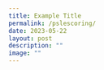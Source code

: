 ```yaml
---
title: Example Title
permalink: /pslescoring/
date: 2023-05-22
layout: post
description: ""
image: ""
---
```

